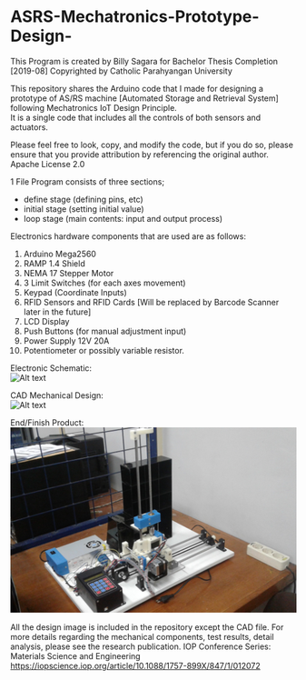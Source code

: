 # ASRS-Mechatronics-Prototype-Design-

This Program is created by Billy Sagara for Bachelor Thesis Completion
       [2019-08] Copyrighted by Catholic Parahyangan University 

This repository shares the Arduino code that I made for designing a prototype of AS/RS machine [Automated Storage and Retrieval System] following Mechatronics IoT Design Principle.  
It is a single code that includes all the controls of both sensors and actuators. 

Please feel free to look, copy, and modify the code, but if you do so, please ensure that you provide attribution by referencing the original author. 
Apache License 2.0

1 File Program consists of three sections;
- define stage (defining pins, etc)
- initial stage (setting initial value)
- loop stage (main contents: input and output process)

Electronics hardware components that are used are as follows:
1. Arduino Mega2560 
2. RAMP 1.4 Shield 
3. NEMA 17 Stepper Motor 
4. 3 Limit Switches (for each axes movement)
5. Keypad (Coordinate Inputs)
7. RFID Sensors and RFID Cards [Will be replaced by Barcode Scanner later in the future]
8. LCD Display 
9. Push Buttons (for manual adjustment input)
10. Power Supply 12V 20A
11. Potentiometer or possibly variable resistor.

Electronic Schematic:<br>
![Alt text](Electrical-Components-Design.png)

CAD Mechanical Design:<br>
![Alt text](ASRS-Prototype-Engineering-Drawing.png)

End/Finish Product:<br>
![Alt text](finish_product.jpg)

All the design image is included in the repository except the CAD file. 
For more details regarding the mechanical components, test results, detail analysis, please see the research publication.
IOP Conference Series: Materials Science and Engineering
https://iopscience.iop.org/article/10.1088/1757-899X/847/1/012072

